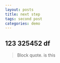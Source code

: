 ```yaml
---
layout: posts
title: next step
tags: second post
categories: demo
---
```


123
325452
df 
-------------------

> Block quote.
> is this
